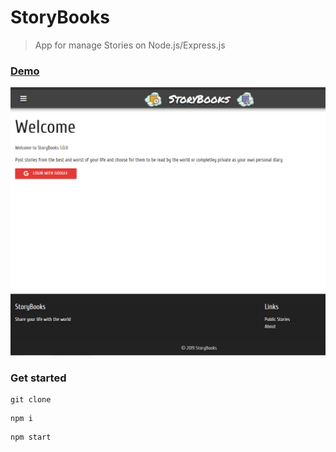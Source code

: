 # StoryBooks

> App for manage Stories on Node.js/Express.js

### [Demo](https://story-books-nodejs-ab.herokuapp.com)
[![IMAGE ALT TEXT HERE](./screen.png)](https://radikal.ru/video/hQCctH7enYq)

### Get started

```shell script
git clone
```
```shell script
npm i
```
```shell script
npm start
```

